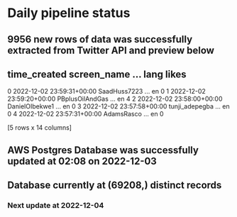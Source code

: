 # Daily pipeline status
## 9956 new rows of data was successfully extracted from Twitter API and preview below
##                time_created      screen_name  ... lang likes
0 2022-12-02 23:59:31+00:00     SaadHuss7223  ...   en     0
1 2022-12-02 23:59:20+00:00  PBplusOilAndGas  ...   en     4
2 2022-12-02 23:58:00+00:00   DanielOIbekwe1  ...   en     0
3 2022-12-02 23:57:58+00:00   tunji_adepegba  ...   en     0
4 2022-12-02 23:57:31+00:00       AdamsRasco  ...   en     0

[5 rows x 14 columns]
## AWS Postgres Database was successfully updated at  02:08 on 2022-12-03
## Database currently at (69208,) distinct records
### Next update at 2022-12-04
